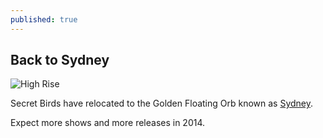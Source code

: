 ```yaml
---
published: true
---
```


## Back to Sydney

![High Rise](http://media.tumblr.com/tumblr_lavr1sJqfQ1qdzrr8.jpg)

Secret Birds have relocated to the Golden Floating Orb known as [Sydney](http://www.sydneyicearena.com.au/). 

Expect more shows and more releases in 2014.